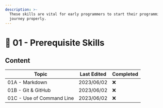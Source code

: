 ```yaml
---
description: >-
  These skills are vital for early programmers to start their programming
  journey properly.
---
```


# 🧠 01 - Prerequisite Skills

## Content

| Topic                     | Last Edited | Completed |
| ------------------------- | ----------- | --------- |
| 01A - Markdown            | 2023/06/02  | ❌         |
| 01B - Git & GitHub        | 2023/06/02  | ❌         |
| 01C - Use of Command Line | 2023/06/02  | ❌         |

